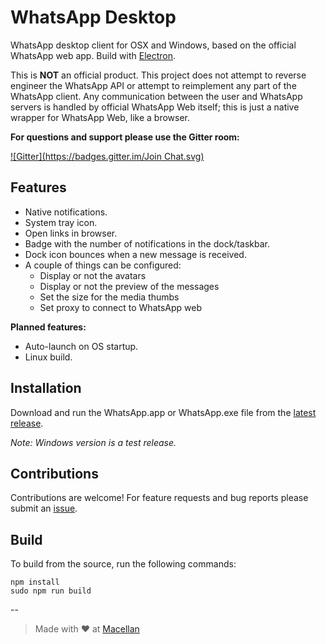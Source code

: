 # WhatsApp Desktop

WhatsApp desktop client for OSX and Windows, based on the official WhatsApp web app. Build with [Electron](http://electron.atom.io/).  

This is **NOT** an official product. This project does not attempt to reverse engineer the WhatsApp API or attempt to reimplement any part of the WhatsApp client. Any communication between the user and WhatsApp servers is handled by official WhatsApp Web itself; this is just a native wrapper for WhatsApp Web, like a browser.

**For questions and support please use the Gitter room:**

[![Gitter](https://badges.gitter.im/Join Chat.svg)](https://gitter.im/rephole/WhatsApp-Desktop)


## Features

* Native notifications.  
* System tray icon.  
* Open links in browser.  
* Badge with the number of notifications in the dock/taskbar.  
* Dock icon bounces when a new message is received.
* A couple of things can be configured:
  * Display or not the avatars
  * Display or not the preview of the messages
  * Set the size for the media thumbs
  * Set proxy to connect to WhatsApp web

**Planned features:**  

* Auto-launch on OS startup.  
* Linux build.  

## Installation

Download and run the WhatsApp.app or WhatsApp.exe file from the [latest release](https://github.com/bcalik/Whatsapp-Desktop/releases).  

*Note: Windows version is a test release.*

## Contributions

Contributions are welcome! For feature requests and bug reports please submit an [issue](https://github.com/bcalik/Whatsapp-Desktop/issues).

## Build

To build from the source, run the following commands:  

`npm install`  
`sudo npm run build`  

--

> Made with :heart: at [Macellan](http://macellan.net)
